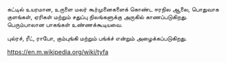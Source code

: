 கட்டில்
 உயரமான, உருளை மலர் கூர்முனைகளைக் கொண்ட ஈரநில ஆலை, பொதுவாக குளங்கள், ஏரிகள் மற்றும் சதுப்பு நிலங்களுக்கு அருகில் காணப்படுகிறது. பெரும்பாலான பாகங்கள் உண்ணக்கூடியவை.

 புல்ரச், ரீட், ராபோ, கும்புங்கி மற்றும் பங்க்ச் என்றும் அழைக்கப்படுகிறது.

 https://en.m.wikipedia.org/wiki/tyfa
